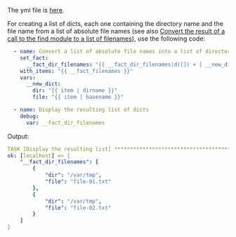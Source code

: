 The yml file is [here](https://github.com/berndfinger/ansible-data-type-conversion/blob/main/sample-code/create-list-of-dicts-from-list-of-filenames.yml).

For creating a list of dicts, each one containing the directory name and the file name from a list of absolute file names
(see also [Convert the result of a call to the find module to a list of filenames](https://github.com/berndfinger/ansible-data-type-conversion/blob/main/find-result-to-list-of-filenames.md)),
use the following code:

```yaml
  - name: Convert a list of absolute file names into a list of directories and file names
    set_fact:
      __fact_dir_filenames: "{{ __fact_dir_filenames|d([]) + [ __new_dict ] }}"
    with_items: "{{ __fact_filenames }}"
    vars:
      __new_dict:
        dir: "{{ item | dirname }}"
        file: "{{ item | basename }}"

  - name: Display the resulting list of dicts
    debug:
      var: __fact_dir_filenames
```

Output:
```yaml
TASK [Display the resulting list] **********************************************************************************************************
ok: [localhost] => {
    "__fact_dir_filenames": [
        {
            "dir": "/var/tmp",
            "file": "file-01.txt"
        },
        {
            "dir": "/var/tmp",
            "file": "file-02.txt"
        }
    ]
}
```
